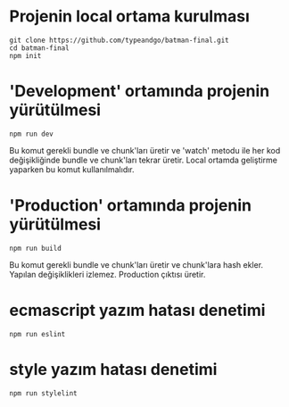 # Projenin local ortama kurulması
```
git clone https://github.com/typeandgo/batman-final.git
cd batman-final
npm init
```

# 'Development' ortamında projenin yürütülmesi
```
npm run dev
```

Bu komut gerekli bundle ve chunk'ları üretir ve 'watch' metodu ile her kod değişikliğinde bundle ve chunk'ları tekrar üretir. Local ortamda geliştirme yaparken bu komut kullanılmalıdır.


# 'Production' ortamında projenin yürütülmesi
```
npm run build
```

Bu komut gerekli bundle ve chunk'ları üretir ve chunk'lara hash ekler. Yapılan değişiklikleri izlemez. Production çıktısı üretir.

# ecmascript yazım hatası denetimi
```
npm run eslint
```

# style yazım hatası denetimi
```
npm run stylelint
```
